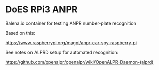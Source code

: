 # DoES RPi3 ANPR

Balena.io container for testing ANPR number-plate recognition

Based on this: 

https://www.raspberrypi.org/magpi/anpr-car-spy-raspberry-pi

See notes on ALPRD setup for automated recognition: 

https://github.com/openalpr/openalpr/wiki/OpenALPR-Daemon-(alprd)
